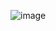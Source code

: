 ![image](https://github.com/Rahul-chaurasiya/Leetcode-Practice-Problem/assets/77222540/246c09e2-665d-463a-895d-5819e10dd828)
